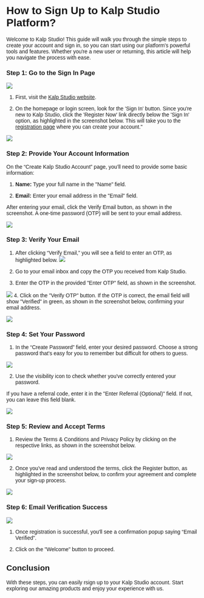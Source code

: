 <style>  body { font-family: "Source Sans 3", sans-serif!important; }</style>

<link  href="https://fonts.googleapis.com/css2?family=Source+Sans+3:ital,wght@0,200..900;1,200..900&display=swap"  rel="stylesheet">  <link  rel="stylesheet"  href="https://fonts.googleapis.com/icon?family=Material+Icons">

# **How to Sign Up to Kalp Studio Platform?**

Welcome to Kalp Studio! This guide will walk you through the simple steps to create your account and sign in, so you can start using our platform’s powerful tools and features. Whether you're a new user or returning, this article will help you navigate the process with ease.

### **Step 1: Go to the Sign In Page**  

![](https://doc-images-kalp-studio.s3.ap-south-1.amazonaws.com/Kalp+Studio+Stage+articles/How+to+Register+and+Log+In/r1.png)

1.  First, visit the [Kalp Studio website](https://accounts.kalp.studio/sign-up).
    
2.  On the homepage or login screen, look for the 'Sign In' button. Since you're new to Kalp Studio, click the 'Register Now' link directly below the 'Sign In' option, as highlighted in the screenshot below. This will take you to the [registration page](https://accounts.kalp.studio/sign-up) where you can create your account."


![](https://doc-images-kalp-studio.s3.ap-south-1.amazonaws.com/Kalp+Studio+Stage+articles/How+to+Register+and+Log+In/r2.png)


    

### **Step 2: Provide Your Account Information** 

On the “Create Kalp Studio Account” page, you’ll need to provide some basic information:

1.  **Name:** Type your full name in the "Name" field.
    
2.  **Email:** Enter your email address in the "Email" field.
    
After entering your email, click the Verify Email button, as shown in the screenshot. A one-time password (OTP) will be sent to your email address.

![](https://doc-images-kalp-studio.s3.ap-south-1.amazonaws.com/SS+Audit+7/enterOTP.jpg)

### **Step 3: Verify Your Email**

1. After clicking “Verify Email,” you will see a field to enter an OTP, as highlighted below.
![](https://doc-images-kalp-studio.s3.ap-south-1.amazonaws.com/SS+Audit+7/emailverified.jpg)

2. Go to your email inbox and copy the OTP you received from Kalp Studio.

3. Enter the OTP in the provided "Enter OTP" field, as shown in the screenshot.

![](https://doc-images-kalp-studio.s3.ap-south-1.amazonaws.com/SS+Audit+7/enterOTP.jpg)
4. Click on the "Verify OTP" button. If the OTP is correct, the email field will show "Verified" in green, as shown in the screenshot below, confirming your email address.

![](https://doc-images-kalp-studio.s3.ap-south-1.amazonaws.com/SS+Audit+7/verifyOTP.jpg)


### **Step 4: Set Your Password**


1.  In the “Create Password” field, enter your desired password. Choose a strong password that's easy for you to remember but difficult for others to guess.

![](https://doc-images-kalp-studio.s3.ap-south-1.amazonaws.com/SS+Audit+7/password.jpg)
    
2.  Use the visibility icon to check whether you've correctly entered your password.
    

If you have a referral code, enter it in the "Enter Referral (Optional)" field. If not, you can leave this field blank.

![](https://doc-images-kalp-studio.s3.ap-south-1.amazonaws.com/SS+Audit+7/ref.jpg)

### **Step 5: Review and Accept Terms**

1. Review the Terms & Conditions and Privacy Policy by clicking on the respective links, as shown in the screenshot below.

![](https://doc-images-kalp-studio.s3.ap-south-1.amazonaws.com/SS+Audit+7/tnc.jpg)

2. Once you’ve read and understood the terms, click the Register button, as highlighted in the screenshot below, to confirm your agreement and complete your sign-up process.

![](https://doc-images-kalp-studio.s3.ap-south-1.amazonaws.com/Kalp+Studio+Stage+articles/How+to+Register+and+Log+In/r6.png)

### **Step 6: Email Verification Success**

![](https://doc-images-kalp-studio.s3.ap-south-1.amazonaws.com/Kalp+Studio+Stage+articles/How+to+Register+and+Log+In/r7.png)

1.  Once registration is successful, you'll see a confirmation popup saying “Email Verified”.
    
2.  Click on the "Welcome" button to proceed.

    

## **Conclusion**

With these steps, you can easily rsign up to your Kalp Studio account. Start exploring our amazing products and enjoy your experience with us. 
